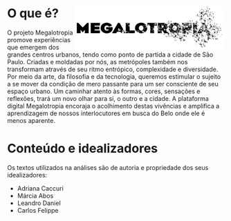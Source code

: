 # O que é? <img src='images/megalotropia_logo_medium.png' align="right" width="350px" />

O projeto Megalotropia promove experiências que emergem dos grandes centros urbanos, tendo como ponto de partida a cidade de São Paulo. Criadas e moldadas por nós, as metrópoles também nos transformam através de seu ritmo entrópico, complexidade e diversidade. Por meio da arte, da filosofia e da tecnologia, queremos estimular o sujeito a se mover da condição de mero passante para um ser consciente de seu espaço urbano. Um caminhar atento às formas, cores, sensações e reflexões, trará um novo olhar para si, o outro e a cidade. A plataforma digital Megalotropia encoraja o acolhimento destas vivências e amplifica a aprendizagem de nossos interlocutores em busca do Belo onde ele é menos aparente.

# Conteúdo e idealizadores

Os textos utilizados na análises são de autoria e propriedade dos seus idealizadores:

- Adriana Caccuri
- Márcia Abos
- Leandro Daniel
- Carlos Felippe
